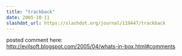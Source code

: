 ```yaml
---
title: "trackback"
date: 2005-10-11
slashdot_url: https://slashdot.org/journal/119447/trackback
---
```


<p>posted comment here:<br><a href="http://evilsoft.blogspot.com/2005/04/whats-in-box.html#comments">http://evilsoft.blogspot.com/2005/04/whats-in-box.html#comments</a></p>

